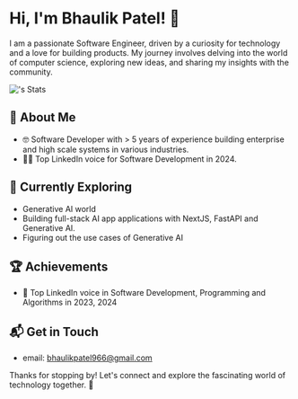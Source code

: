 # Hi, I'm Bhaulik Patel! 👋

I am a passionate Software Engineer, driven by a curiosity for technology and a love for building products. My journey involves delving into the world of computer science, exploring new ideas, and sharing my insights with the community.

![<bhaulik>'s Stats](https://github-readme-stats.vercel.app/api?username=bhaulik&theme=vue-dark&show_icons=true&hide_border=true&count_private=true)

## 🚀 About Me

- 🤓 Software Developer with > 5 years of experience building enterprise and high scale systems in various industries.
- 🧑‍💻 Top LinkedIn voice for Software Development in 2024.
  

## 🌱 Currently Exploring

  - Generative AI world
  - Building full-stack AI app applications with NextJS, FastAPI and Generative AI.
  - Figuring out the use cases of Generative AI

 ## 🏆 Achievements

- 🌟 Top LinkedIn voice in Software Development, Programming and Algorithms in 2023, 2024 

## 📬 Get in Touch

- email: bhaulikpatel966@gmail.com

Thanks for stopping by! Let's connect and explore the fascinating world of technology together. 🚀

